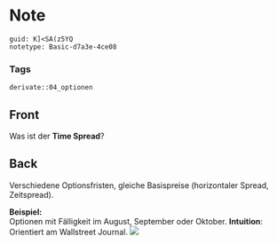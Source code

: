 # Note
```
guid: K]<SA(z5YQ
notetype: Basic-d7a3e-4ce08
```

### Tags
```
derivate::04_optionen
```

## Front
Was ist der <b>Time Spread</b>?

## Back
Verschiedene Optionsfristen, gleiche Basispreise (horizontaler
Spread, Zeitspread).
<div>
  <b>Beispiel:</b>
</div>
<div>Optionen mit Fälligkeit im August, September oder Oktober.
<b>Intuition</b>: Orientiert am Wallstreet Journal. <img src="paste-2e51acdb7b8bb41e7e79fd50ab5bcc82d8e2e6ec.jpg"></div>
